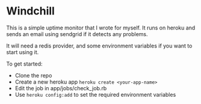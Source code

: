 # Windchill
This is a simple uptime monitor that I wrote for myself. It runs on heroku and sends an email using sendgrid if it detects any problems.

It will need a redis provider, and some environment variables if you want to start using it.

To get started:
  - Clone the repo
  - Create a new heroku app `heroku create <your-app-name>`
  - Edit the job in app/jobs/check_job.rb
  - Use `heroku config:add` to set the required environment variables
